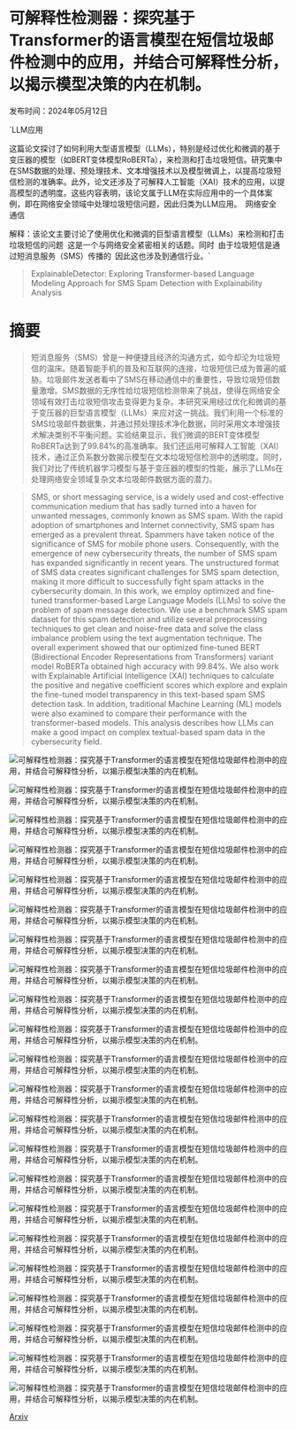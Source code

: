 # 可解释性检测器：探究基于Transformer的语言模型在短信垃圾邮件检测中的应用，并结合可解释性分析，以揭示模型决策的内在机制。

发布时间：2024年05月12日

`LLM应用

这篇论文探讨了如何利用大型语言模型（LLMs），特别是经过优化和微调的基于变压器的模型（如BERT变体模型RoBERTa），来检测和打击垃圾短信。研究集中在SMS数据的处理、预处理技术、文本增强技术以及模型微调上，以提高垃圾短信检测的准确率。此外，论文还涉及了可解释人工智能（XAI）技术的应用，以提高模型的透明度。这些内容表明，该论文属于LLM在实际应用中的一个具体案例，即在网络安全领域中处理垃圾短信问题，因此归类为LLM应用。` `网络安全` `通信

解释：该论文主要讨论了使用优化和微调的巨型语言模型（LLMs）来检测和打击垃圾短信的问题` `这是一个与网络安全紧密相关的话题。同时` `由于垃圾短信是通过短消息服务（SMS）传播的` `因此这也涉及到通信行业。`

> ExplainableDetector: Exploring Transformer-based Language Modeling Approach for SMS Spam Detection with Explainability Analysis

# 摘要

> 短消息服务（SMS）曾是一种便捷且经济的沟通方式，如今却沦为垃圾短信的温床。随着智能手机的普及和互联网的连接，垃圾短信已成为普遍的威胁。垃圾邮件发送者看中了SMS在移动通信中的重要性，导致垃圾短信数量激增。SMS数据的无序性给垃圾短信检测带来了挑战，使得在网络安全领域有效打击垃圾短信攻击变得更为复杂。本研究采用经过优化和微调的基于变压器的巨型语言模型（LLMs）来应对这一挑战。我们利用一个标准的SMS垃圾邮件数据集，并通过预处理技术净化数据，同时采用文本增强技术解决类别不平衡问题。实验结果显示，我们微调的BERT变体模型RoBERTa达到了99.84%的高准确率。我们还运用可解释人工智能（XAI）技术，通过正负系数分数揭示模型在文本垃圾短信检测中的透明度。同时，我们对比了传统机器学习模型与基于变压器的模型的性能，展示了LLMs在处理网络安全领域复杂文本垃圾邮件数据方面的潜力。

> SMS, or short messaging service, is a widely used and cost-effective communication medium that has sadly turned into a haven for unwanted messages, commonly known as SMS spam. With the rapid adoption of smartphones and Internet connectivity, SMS spam has emerged as a prevalent threat. Spammers have taken notice of the significance of SMS for mobile phone users. Consequently, with the emergence of new cybersecurity threats, the number of SMS spam has expanded significantly in recent years. The unstructured format of SMS data creates significant challenges for SMS spam detection, making it more difficult to successfully fight spam attacks in the cybersecurity domain. In this work, we employ optimized and fine-tuned transformer-based Large Language Models (LLMs) to solve the problem of spam message detection. We use a benchmark SMS spam dataset for this spam detection and utilize several preprocessing techniques to get clean and noise-free data and solve the class imbalance problem using the text augmentation technique. The overall experiment showed that our optimized fine-tuned BERT (Bidirectional Encoder Representations from Transformers) variant model RoBERTa obtained high accuracy with 99.84\%. We also work with Explainable Artificial Intelligence (XAI) techniques to calculate the positive and negative coefficient scores which explore and explain the fine-tuned model transparency in this text-based spam SMS detection task. In addition, traditional Machine Learning (ML) models were also examined to compare their performance with the transformer-based models. This analysis describes how LLMs can make a good impact on complex textual-based spam data in the cybersecurity field.

![可解释性检测器：探究基于Transformer的语言模型在短信垃圾邮件检测中的应用，并结合可解释性分析，以揭示模型决策的内在机制。](../../../paper_images/2405.08026/Methodology.jpg)

![可解释性检测器：探究基于Transformer的语言模型在短信垃圾邮件检测中的应用，并结合可解释性分析，以揭示模型决策的内在机制。](../../../paper_images/2405.08026/Dataset.png)

![可解释性检测器：探究基于Transformer的语言模型在短信垃圾邮件检测中的应用，并结合可解释性分析，以揭示模型决策的内在机制。](../../../paper_images/2405.08026/ImBalanced.png)

![可解释性检测器：探究基于Transformer的语言模型在短信垃圾邮件检测中的应用，并结合可解释性分析，以揭示模型决策的内在机制。](../../../paper_images/2405.08026/Balanced.png)

![可解释性检测器：探究基于Transformer的语言模型在短信垃圾邮件检测中的应用，并结合可解释性分析，以揭示模型决策的内在机制。](../../../paper_images/2405.08026/Fine-Tuning.png)

![可解释性检测器：探究基于Transformer的语言模型在短信垃圾邮件检测中的应用，并结合可解释性分析，以揭示模型决策的内在机制。](../../../paper_images/2405.08026/Explainability.jpg)

![可解释性检测器：探究基于Transformer的语言模型在短信垃圾邮件检测中的应用，并结合可解释性分析，以揭示模型决策的内在机制。](../../../paper_images/2405.08026/Imbalanced_loss_and_accuracy.jpg)

![可解释性检测器：探究基于Transformer的语言模型在短信垃圾邮件检测中的应用，并结合可解释性分析，以揭示模型决策的内在机制。](../../../paper_images/2405.08026/accuracy_imbalanced.png)

![可解释性检测器：探究基于Transformer的语言模型在短信垃圾邮件检测中的应用，并结合可解释性分析，以揭示模型决策的内在机制。](../../../paper_images/2405.08026/Balanced_loss_and_accuracy.jpg)

![可解释性检测器：探究基于Transformer的语言模型在短信垃圾邮件检测中的应用，并结合可解释性分析，以揭示模型决策的内在机制。](../../../paper_images/2405.08026/accuracy_balanced.png)

![可解释性检测器：探究基于Transformer的语言模型在短信垃圾邮件检测中的应用，并结合可解释性分析，以揭示模型决策的内在机制。](../../../paper_images/2405.08026/Text-1.png)

![可解释性检测器：探究基于Transformer的语言模型在短信垃圾邮件检测中的应用，并结合可解释性分析，以揭示模型决策的内在机制。](../../../paper_images/2405.08026/LIME-Explanation-Text-First.jpg)

![可解释性检测器：探究基于Transformer的语言模型在短信垃圾邮件检测中的应用，并结合可解释性分析，以揭示模型决策的内在机制。](../../../paper_images/2405.08026/Text-2.png)

![可解释性检测器：探究基于Transformer的语言模型在短信垃圾邮件检测中的应用，并结合可解释性分析，以揭示模型决策的内在机制。](../../../paper_images/2405.08026/LIME-Explanation-Text-Second.jpg)

![可解释性检测器：探究基于Transformer的语言模型在短信垃圾邮件检测中的应用，并结合可解释性分析，以揭示模型决策的内在机制。](../../../paper_images/2405.08026/Text-3.png)

![可解释性检测器：探究基于Transformer的语言模型在短信垃圾邮件检测中的应用，并结合可解释性分析，以揭示模型决策的内在机制。](../../../paper_images/2405.08026/LIME-Explanation-Text-Third.jpg)

![可解释性检测器：探究基于Transformer的语言模型在短信垃圾邮件检测中的应用，并结合可解释性分析，以揭示模型决策的内在机制。](../../../paper_images/2405.08026/Text-4.png)

![可解释性检测器：探究基于Transformer的语言模型在短信垃圾邮件检测中的应用，并结合可解释性分析，以揭示模型决策的内在机制。](../../../paper_images/2405.08026/LIME-Explanation-Text-Fourth.jpg)

![可解释性检测器：探究基于Transformer的语言模型在短信垃圾邮件检测中的应用，并结合可解释性分析，以揭示模型决策的内在机制。](../../../paper_images/2405.08026/interpret-1.png)

![可解释性检测器：探究基于Transformer的语言模型在短信垃圾邮件检测中的应用，并结合可解释性分析，以揭示模型决策的内在机制。](../../../paper_images/2405.08026/interpret-2.png)

![可解释性检测器：探究基于Transformer的语言模型在短信垃圾邮件检测中的应用，并结合可解释性分析，以揭示模型决策的内在机制。](../../../paper_images/2405.08026/interpret-3.png)

![可解释性检测器：探究基于Transformer的语言模型在短信垃圾邮件检测中的应用，并结合可解释性分析，以揭示模型决策的内在机制。](../../../paper_images/2405.08026/interpret-4.png)

[Arxiv](https://arxiv.org/abs/2405.08026)